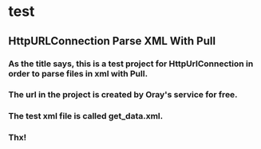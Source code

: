 # test

## HttpURLConnection Parse XML With Pull

### As the title says, this is a test project for HttpUrlConnection in order to parse files in xml with Pull.
### The url in the project is created by Oray's service for free.
### The test xml file is called get_data.xml.
### Thx!
